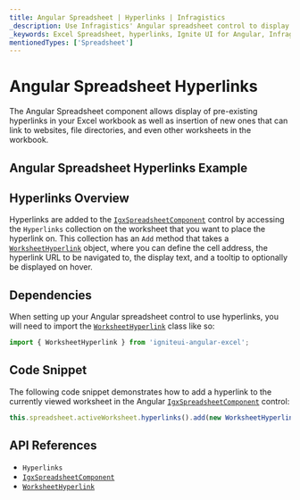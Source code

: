 ```yaml
---
title: Angular Spreadsheet | Hyperlinks | Infragistics
_description: Use Infragistics' Angular spreadsheet control to display hyperlinks in the Excel workbook, which can link to websites, file directories and other worksheets. View Ignite UI for Angular spreadsheet tutorials!
_keywords: Excel Spreadsheet, hyperlinks, Ignite UI for Angular, Infragistics
mentionedTypes: ['Spreadsheet']
---
```


# Angular Spreadsheet Hyperlinks

The Angular Spreadsheet component allows display of pre-existing hyperlinks in your Excel workbook as well as insertion of new ones that can link to websites, file directories, and even other worksheets in the workbook.

## Angular Spreadsheet Hyperlinks Example

<code-view style="height: 500px" alt="Angular Spreadsheet Hyperlinks Example"
           data-demos-base-url="{environment:dvDemosBaseUrl}"
                    iframe-src="{environment:dvDemosBaseUrl}/excel/spreadsheet/hyperlinks"
                                                 github-src="excel/spreadsheet/hyperlinks">
</code-view>


<div class="divider--half"></div>

## Hyperlinks Overview

Hyperlinks are added to the [`IgxSpreadsheetComponent`]({environment:dvApiBaseUrl}/products/ignite-ui-angular/api/docs/typescript/latest/classes/igxspreadsheetcomponent.html) control by accessing the `Hyperlinks` collection on the worksheet that you want to place the hyperlink on. This collection has an `Add` method that takes a [`WorksheetHyperlink`]({environment:dvApiBaseUrl}/products/ignite-ui-angular/api/docs/typescript/latest/classes/worksheethyperlink.html) object, where you can define the cell address, the hyperlink URL to be navigated to, the display text, and a tooltip to optionally be displayed on hover.

## Dependencies

When setting up your Angular spreadsheet control to use hyperlinks, you will need to import the [`WorksheetHyperlink`]({environment:dvApiBaseUrl}/products/ignite-ui-angular/api/docs/typescript/latest/classes/worksheethyperlink.html) class like so:

<!-- Angular -->

```ts
import { WorksheetHyperlink } from 'igniteui-angular-excel';
```

## Code Snippet

The following code snippet demonstrates how to add a hyperlink to the currently viewed worksheet in the Angular [`IgxSpreadsheetComponent`]({environment:dvApiBaseUrl}/products/ignite-ui-angular/api/docs/typescript/latest/classes/igxspreadsheetcomponent.html) control:

```ts
this.spreadsheet.activeWorksheet.hyperlinks().add(new WorksheetHyperlink("A1", "http://www.infragistics.com", "Infragistics", "Infragistics Home Page"));
```

## API References

*   `Hyperlinks`
*   [`IgxSpreadsheetComponent`]({environment:dvApiBaseUrl}/products/ignite-ui-angular/api/docs/typescript/latest/classes/igxspreadsheetcomponent.html)
*   [`WorksheetHyperlink`]({environment:dvApiBaseUrl}/products/ignite-ui-angular/api/docs/typescript/latest/classes/worksheethyperlink.html)
